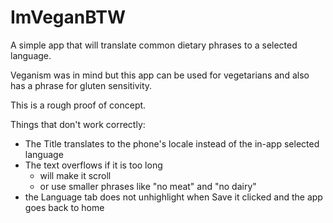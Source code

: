 # ImVeganBTW

A simple app that will translate common dietary phrases to a selected language.

Veganism was in mind but this app can be used for vegetarians and also has a phrase for gluten sensitivity.

This is a rough proof of concept.

Things that don't work correctly:

- The Title translates to the phone's locale instead of the in-app selected language
- The text overflows if it is too long
  - will make it scroll
  - or use smaller phrases like "no meat" and "no dairy"
- the Language tab does not unhighlight when Save it clicked and the app goes back to home
